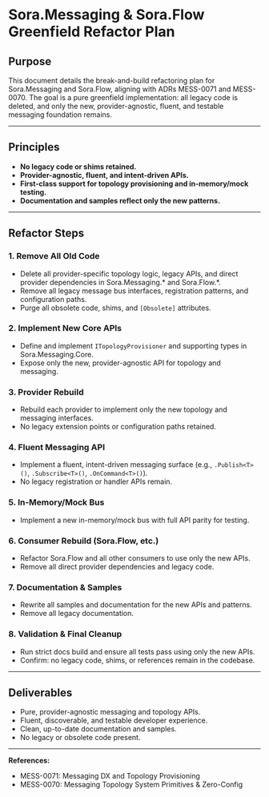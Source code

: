 # Sora.Messaging & Sora.Flow Greenfield Refactor Plan

## Purpose
This document details the break-and-build refactoring plan for Sora.Messaging and Sora.Flow, aligning with ADRs MESS-0071 and MESS-0070. The goal is a pure greenfield implementation: all legacy code is deleted, and only the new, provider-agnostic, fluent, and testable messaging foundation remains.

---

## Principles
- **No legacy code or shims retained.**
- **Provider-agnostic, fluent, and intent-driven APIs.**
- **First-class support for topology provisioning and in-memory/mock testing.**
- **Documentation and samples reflect only the new patterns.**

---

## Refactor Steps

### 1. Remove All Old Code
- Delete all provider-specific topology logic, legacy APIs, and direct provider dependencies in Sora.Messaging.* and Sora.Flow.*.
- Remove all legacy message bus interfaces, registration patterns, and configuration paths.
- Purge all obsolete code, shims, and `[Obsolete]` attributes.

### 2. Implement New Core APIs
- Define and implement `ITopologyProvisioner` and supporting types in Sora.Messaging.Core.
- Expose only the new, provider-agnostic API for topology and messaging.

### 3. Provider Rebuild
- Rebuild each provider to implement only the new topology and messaging interfaces.
- No legacy extension points or configuration paths retained.

### 4. Fluent Messaging API
- Implement a fluent, intent-driven messaging surface (e.g., `.Publish<T>()`, `.Subscribe<T>()`, `.OnCommand<T>()`).
- No legacy registration or handler APIs remain.

### 5. In-Memory/Mock Bus
- Implement a new in-memory/mock bus with full API parity for testing.

### 6. Consumer Rebuild (Sora.Flow, etc.)
- Refactor Sora.Flow and all other consumers to use only the new APIs.
- Remove all direct provider dependencies and legacy code.

### 7. Documentation & Samples
- Rewrite all samples and documentation for the new APIs and patterns.
- Remove all legacy documentation.

### 8. Validation & Final Cleanup
- Run strict docs build and ensure all tests pass using only the new APIs.
- Confirm: no legacy code, shims, or references remain in the codebase.

---

## Deliverables
- Pure, provider-agnostic messaging and topology APIs.
- Fluent, discoverable, and testable developer experience.
- Clean, up-to-date documentation and samples.
- No legacy or obsolete code present.

---

**References:**
- MESS-0071: Messaging DX and Topology Provisioning
- MESS-0070: Messaging Topology System Primitives & Zero-Config
